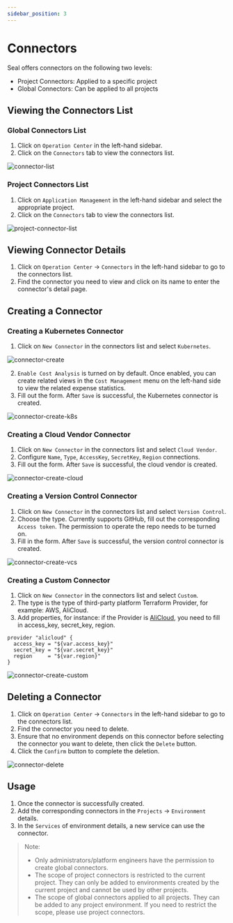 ```yaml
---
sidebar_position: 3
---
```


# Connectors

Seal offers connectors on the following two levels:

- Project Connectors: Applied to a specific project
- Global Connectors: Can be applied to all projects
## Viewing the Connectors List

### Global Connectors List

1. Click on `Operation Center` in the left-hand sidebar.
2. Click on the `Connectors` tab to view the connectors list.

![connector-list](/img/v0.3.0/opration/connector/op-conn-list-en.png)

### Project Connectors List

1. Click on `Application Management` in the left-hand sidebar and select the appropriate project.
2. Click on the `Connectors` tab to view the connectors list.

![project-connector-list](/img/v0.3.0/application/project/app-proj-conn-list-en.png)

## Viewing Connector Details

1. Click on `Operation Center` -> `Connectors` in the left-hand sidebar to go to the connectors list.
2. Find the connector you need to view and click on its name to enter the connector's detail page.

## Creating a Connector

### Creating a Kubernetes Connector

1. Click on `New Connector` in the connectors list and select `Kubernetes`.

![connector-create](/img/v0.3.0/quickstart/qs-add-connector-en.png)

2. `Enable Cost Analysis` is turned on by default. Once enabled, you can create related views in the `Cost Management` menu on the left-hand side to view the related expense statistics.
3. Fill out the form. After `Save` is successful, the Kubernetes connector is created.
   
![connector-create-k8s](/img/v0.3.0/opration/connector/op-conn-create-k8s-en.png)

### Creating a Cloud Vendor Connector

1. Click on `New Connector` in the connectors list and select `Cloud Vendor`.
2. Configure `Name`, `Type`, `AccessKey`, `SecretKey`, `Region` connections.
3. Fill out the form. After `Save` is successful, the cloud vendor is created.

![connector-create-cloud](/img/v0.3.0/opration/connector/op-conn-create-cloud-en.png)

### Creating a Version Control Connector

1. Click on `New Connector` in the connectors list and select `Version Control`.
2. Choose the type. Currently supports GitHub, fill out the corresponding `Access token`. The permission to operate the repo needs to be turned on.
3. Fill in the form. After `Save` is successful, the version control connector is created.

![connector-create-vcs](/img/v0.3.0/opration/connector/op-conn-create-vcs-en.png)

### Creating a Custom Connector

1. Click on `New Connector` in the connectors list and select `Custom`.
2. The type is the type of third-party platform Terraform Provider, for example: AWS, AliCloud.
3. Add properties, for instance: if the Provider is [AliCloud](https://registry.terraform.io/providers/aliyun/alicloud/latest/docs), you need to fill in access_key, secret_key, region.

```
provider "alicloud" {
  access_key = "${var.access_key}"
  secret_key = "${var.secret_key}"
  region     = "${var.region}"
}
```

![connector-create-custom](/img/v0.3.0/opration/connector/op-conn-create-custom-en.png)
## Deleting a Connector

1. Click on `Operation Center` -> `Connectors` in the left-hand sidebar to go to the connectors list.
2. Find the connector you need to delete.
3. Ensure that no environment depends on this connector before selecting the connector you want to delete, then click the `Delete` button.
5. Click the `Confirm` button to complete the deletion.

![connector-delete](/img/v0.3.0/opration/connector/op-conn-del-en.png)

## Usage

1. Once the connector is successfully created.
2. Add the corresponding connectors in the `Projects` -> `Environment` details.
3. In the `Services` of environment details, a new service can use the connector.

> Note:
> - Only administrators/platform engineers have the permission to create global connectors.
> - The scope of project connectors is restricted to the current project. They can only be added to environments created by the current project and cannot be used by other projects.
> - The scope of global connectors applied to all projects. They can be added to any project environment. If you need to restrict the scope, please use project connectors.
